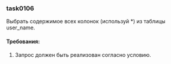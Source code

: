 
### task0106

Выбрать содержимое всех колонок (используй *) из таблицы user_name.


#### Требования:
1.	Запрос должен быть реализован согласно условию.

